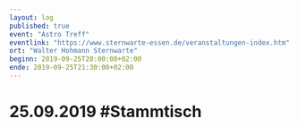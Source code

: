 ```yaml
---
layout: log
published: true
event: "Astro Treff"
eventlink: "https://www.sternwarte-essen.de/veranstaltungen-index.htm"
ort: "Walter Hohmann Sternwarte"
beginn: 2019-09-25T20:00:00+02:00
ende: 2019-09-25T21:30:00+02:00
---
```


# 25.09.2019 #Stammtisch
